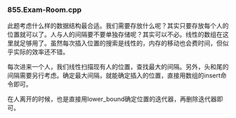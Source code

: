 ### 855.Exam-Room.cpp

此题考虑什么样的数据结构最合适。我们需要存放什么呢？其实只要存放每个人的位置就可以了。人与人的间隔要不要单独存储呢？其实可以不必。线性的数组在这里就足够用了。虽然每次插入位置的搜索是线性的，内存的移动也会费时间，但似乎实际的效率还不错。

每次进来一个人，我们线性扫描现有人的位置，查找最大的间隔。另外，头和尾的间隔需要另行考虑。确定最大间隔，就能确定插入的位置，直接用数组的insert命令即可。

在人离开的时候，也是直接用lower_bound确定位置的迭代器，再删除迭代器即可。
